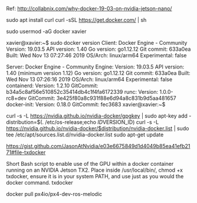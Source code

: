 Ref: http://collabnix.com/why-docker-19-03-on-nvidia-jetson-nano/


sudo apt install curl
curl -sSL https://get.docker.com/ | sh

  sudo usermod -aG docker xavier

xavier@xavier:~$ sudo docker version
Client: Docker Engine - Community
 Version:           19.03.5
 API version:       1.40
 Go version:        go1.12.12
 Git commit:        633a0ea
 Built:             Wed Nov 13 07:27:46 2019
 OS/Arch:           linux/arm64
 Experimental:      false

Server: Docker Engine - Community
 Engine:
  Version:          19.03.5
  API version:      1.40 (minimum version 1.12)
  Go version:       go1.12.12
  Git commit:       633a0ea
  Built:            Wed Nov 13 07:26:16 2019
  OS/Arch:          linux/arm64
  Experimental:     false
 containerd:
  Version:          1.2.10
  GitCommit:        b34a5c8af56e510852c35414db4c1f4fa6172339
 runc:
  Version:          1.0.0-rc8+dev
  GitCommit:        3e425f80a8c931f88e6d94a8c831b9d5aa481657
 docker-init:
  Version:          0.18.0
  GitCommit:        fec3683
xavier@xavier:~$ 


curl -s -L https://nvidia.github.io/nvidia-docker/gpgkey | sudo apt-key add -
distribution=$(. /etc/os-release;echo $ID$VERSION_ID)
curl -s -L https://nvidia.github.io/nvidia-docker/$distribution/nvidia-docker.list | sudo tee /etc/apt/sources.list.d/nvidia-docker.list
sudo apt-get update


https://gist.github.com/JasonAtNvidia/e03e6675849d1d4049b85ea41efb2171#file-txdocker

Short Bash script to enable use of the GPU within a docker container running on an NVIDIA Jetson TX2. Place inside /usr/local/bin/, chmod +x txdocker, ensure it is in your system PATH, and use just as you would the docker command.
 txdocker


docker pull px4io/px4-dev-ros-melodic
